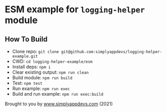 # ESM example for `logging-helper` module

## How To Build

* Clone repo: `git clone git@github.com:simplyappdevs/logging-helper-example.git`
* CWD: `cd logging-helper-example/esm`
* Install deps: `npm i`
* Clear existing output: `npm run clean`
* Build module: `npm run build`
* Test: `npm test`
* Run example: `npm run exec`
* Build and run example: `npm run exec:build`

Brought to you by www.simplyappdevs.com (2021)
